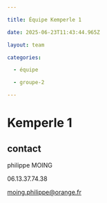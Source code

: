 ```yaml
---

title: Équipe Kemperle 1

date: 2025-06-23T11:43:44.965Z

layout: team

categories:

  - équipe

  - groupe-2

---
```


# Kemperle 1



## contact 

philippe MOING

06.13.37.74.38 

moing.philippe@orange.fr

